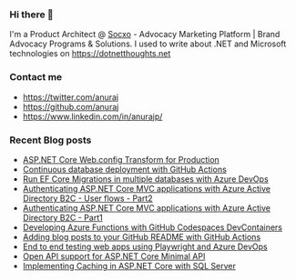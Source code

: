 ### Hi there 👋

I'm a Product Architect @ [Socxo](https://www.socxo.com/) - Advocacy Marketing Platform | Brand Advocacy Programs &amp; Solutions. I used to write about .NET and Microsoft technologies on https://dotnetthoughts.net

### Contact me
* https://twitter.com/anuraj
* https://github.com/anuraj
* https://www.linkedin.com/in/anurajp/

### Recent Blog posts
<!-- BLOGPOSTS:START -->
- [ASP.NET Core Web.config Transform for Production](https://dotnetthoughts.net/asp-net-core-web-config-transform-for-production/)
- [Continuous database deployment with GitHub Actions](https://dotnetthoughts.net/continuous-database-deployment-with-github-actions/)
- [Run EF Core Migrations in multiple databases with Azure DevOps](https://dotnetthoughts.net/run-ef-core-migrations-in-multiple-databases-with-azure-devops/)
- [Authenticating ASP.NET Core MVC applications with Azure Active Directory B2C - User flows - Part2](https://dotnetthoughts.net/azure-active-directory-b2c-in-aspnet-core-mvc-part2/)
- [Authenticating ASP.NET Core MVC applications with Azure Active Directory B2C - Part1](https://dotnetthoughts.net/azure-active-directory-b2c-in-aspnet-core-mvc-part1/)
- [Developing Azure Functions with GitHub Codespaces DevContainers](https://dotnetthoughts.net/developing-azure-functions-with-codespaces-devcontainers/)
- [Adding blog posts to your GitHub README with GitHub Actions](https://dotnetthoughts.net/adding-blog-posts-to-your-github-readme-with-github-actions/)
- [End to end testing web apps using Playwright and Azure DevOps](https://dotnetthoughts.net/end-to-end-testing-web-apps-using-playwright-and-azure-devops/)
- [Open API support for ASP.NET Core Minimal API](https://dotnetthoughts.net/openapi-support-for-aspnetcore-minimal-webapi/)
- [Implementing Caching in ASP.NET Core with SQL Server](https://dotnetthoughts.net/implementing-caching-in-aspnet-core-with-sqlserver/)
<!-- BLOGPOSTS:END -->
